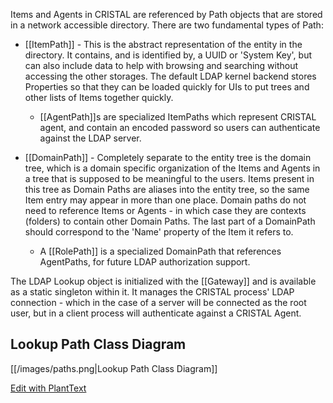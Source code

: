 Items and Agents in CRISTAL are referenced by Path objects that are stored in a network accessible directory. There are two fundamental types of Path:

* [[ItemPath]] - This is the abstract representation of the entity in the directory. It contains, and is identified by, a UUID or 'System Key', but can also include data to help with browsing and searching without accessing the other storages. The default LDAP kernel backend stores Properties so that they can be loaded quickly for UIs to put trees and other lists of Items together quickly.
   * [[AgentPath]]s are specialized ItemPaths which represent CRISTAL agent, and contain an encoded password so users can authenticate against the LDAP server.

* [[DomainPath]] - Completely separate to the entity tree is the domain tree, which is a domain specific organization of the Items and Agents in a tree that is supposed to be meaningful to the users. Items present in this tree as Domain Paths are aliases into the entity tree, so the same Item entry may appear in more than one place. Domain paths do not need to reference Items or Agents - in which case they are contexts (folders) to contain other Domain Paths. The last part of a DomainPath should correspond to the 'Name' property of the Item it refers to.
   * A [[RolePath]] is a specialized DomainPath that references AgentPaths, for future LDAP authorization support.

The LDAP Lookup object is initialized with the [[Gateway]] and is available as a static singleton within it. It manages the CRISTAL process' LDAP connection - which in the case of a server will be connected as the root user, but in a client process will authenticate against a CRISTAL Agent.

## Lookup Path Class Diagram

[[/images/paths.png|Lookup Path Class Diagram]]

[Edit with PlantText](https://www.planttext.com/?text=VLAnJiCm4Dtz5IUpWLpHjIfH4LqwWK2T48CRcyGeYIFx0aAb_yx5IUmKYKxHtRrtxzsBDnwbmwwk6Df2OwaT71ayIInX_IC4FDjAzzMyjqDT_-rjRIrD4xedDW66qNsX6moJD12lfL5ADs-LVaUH9Hac3nwTp14UAkdzgB2UkbdMsmFnWiuq1RI37algm5lfI0-M74YRvwMf55ppcK5O0UTiKloN4041VYP1Kp4QvxUB1J7ZOIkWF2b85g-60I_29zqP6NmPfw7dRAiT6kqP6oA8oFxo8_qlDFa9RiO8dBK8Ty19pU0t6GMuskztM-Wwe_hYyV2XAKvZNP_KR6KK2elFIUFoHjPwLdxAgjDfoooIYzPKmF54d5Auo7842fmyS5AUymSm6aplmVilwnJHDhfHzAn_0G00)